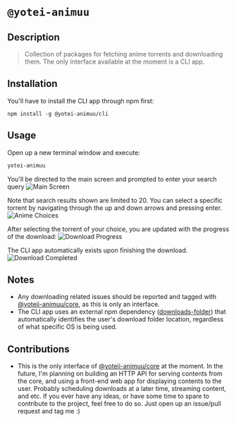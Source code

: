 # `@yotei-animuu`

## Description
> Collection of packages for fetching anime torrents and downloading them. The only interface available at the moment is a CLI app.

## Installation
You'll have to install the CLI app through npm first:
```npm
npm install -g @yotei-animuu/cli
```

## Usage
Open up a new terminal window and execute:
```bash
yotei-animuu
```

You'll be directed to the main screen and prompted to enter your search query
![Main Screen](https://scontent.fcrk1-2.fna.fbcdn.net/v/t1.15752-9/119939864_628920021141153_4350009007821751657_n.png?_nc_cat=106&_nc_sid=b96e70&_nc_eui2=AeFgfGfSPNsfPkdaKBlLSdB927VYUt1msSzbtVhS3WaxLHvXx-vHo5HW6M8HQ83UASAVcByvPuf3WHr4dBwXVM6m&_nc_ohc=VrezWVO_OOEAX8hKBn_&_nc_ht=scontent.fcrk1-2.fna&oh=a905592dbcc96a00c76e49017d7bab5b&oe=5F8AB29E)

Note that search results shown are limited to 20. You can select a specific torrent by navigating through the up and down arrows and pressing enter.
![Anime Choices](https://scontent.fcrk1-1.fna.fbcdn.net/v/t1.15752-9/119706672_3035657806540919_2716769357291737189_n.png?_nc_cat=100&_nc_sid=b96e70&_nc_eui2=AeGFA6mc2jXNVaf2fWQYYf_ZDfkRLzwXCQ0N-REvPBcJDcvuEDoNgC8xUsidOIYSFTB1aVopOInEbtO-7FT1U6m_&_nc_ohc=D4Oy3hz7BvQAX-Kkg2B&_nc_ht=scontent.fcrk1-1.fna&oh=96ed4f74b5082feab4178475497137a7&oe=5F8B455F)

After selecting the torrent of your choice, you are updated with the progress of the download:
![Download Progress](https://scontent.fcrk1-1.fna.fbcdn.net/v/t1.15752-9/119732038_1181085452278600_4198707295916439507_n.png?_nc_cat=103&_nc_sid=b96e70&_nc_eui2=AeGuKReFWGxtv10WPqzsqSS1CIYABxSgTwYIhgAHFKBPBg7j1imtjEhBtbj2MGkm5OQ3jHkXBMfrUi1h5j9YNJhC&_nc_ohc=dKJX5d7VR8QAX9_VvbY&_nc_ht=scontent.fcrk1-1.fna&oh=cf2d22e5ac1da35426a3a883eb3fd866&oe=5F8A5D2C)

The CLI app automatically exists upon finishing the download.
![Download Completed](https://scontent.fcrk1-1.fna.fbcdn.net/v/t1.15752-9/119521484_3333595860038419_2959575329921975943_n.png?_nc_cat=104&_nc_sid=b96e70&_nc_eui2=AeH6t3VnY_8zu-wx0JhEd3Y7E0-YQbRpCJUTT5hBtGkIlfxkzZgoyCO1j11JWzr3Gom7fgKc4Xs-aoaeKdy71GYB&_nc_ohc=aaOhX4eBevIAX-kdhAW&_nc_ht=scontent.fcrk1-1.fna&oh=25c9da3673bff2d20cb1b0b86eaa9c6c&oe=5F8BCADE)

## Notes
* Any downloading related issues should be reported and tagged with [@yoteii-animuu/core](https://www.npmjs.com/package/@yotei-animuu/core), as this is only an interface.
* The CLI app uses an external npm dependency ([downloads-folder](https://www.npmjs.com/package/downloads-folder)) that automatically identifies the user's download folder location, regardless of what specific OS is being used.

## Contributions
* This is the only interface of [@yoteii-animuu/core](https://www.npmjs.com/package/@yotei-animuu/core) at the moment. In the future, I'm planning on building an HTTP API for serving contents from the core, and using a front-end web app for displaying contents to the user. Probably scheduling downloads at a later time, streaming content, and etc. If you ever have any ideas, or have some time to spare to contribute to the project, feel free to do so. Just open up an issue/pull request and tag me :)